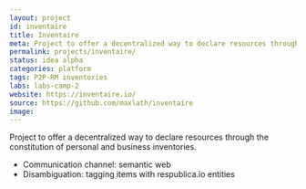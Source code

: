 ```yaml
---
layout: project
id: inventaire
title: Inventaire
meta: Project to offer a decentralized way to declare resources through the constitution of personal and business inventories.
permalink: projects/inventaire/
status: idea alpha
categories: platform
tags: P2P-RM inventories
labs: labs-camp-2
website: https://inventaire.io/
source: https://github.com/maxlath/inventaire
image:
---
```




Project to offer a decentralized way to declare resources through the constitution of personal and business inventories. 

- Communication channel: semantic web 
- Disambiguation: tagging items with respublica.io entities


